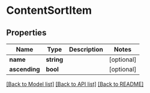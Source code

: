 # ContentSortItem

## Properties
Name | Type | Description | Notes
------------ | ------------- | ------------- | -------------
**name** | **string** |  | [optional] 
**ascending** | **bool** |  | [optional] 

[[Back to Model list]](../README.md#documentation-for-models) [[Back to API list]](../README.md#documentation-for-api-endpoints) [[Back to README]](../README.md)


